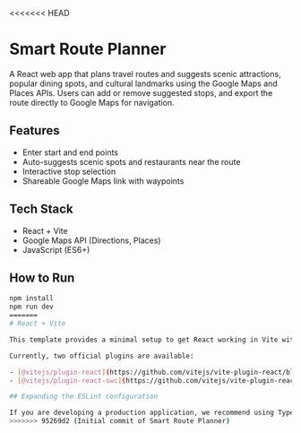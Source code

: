<<<<<<< HEAD
# Smart Route Planner

A React web app that plans travel routes and suggests scenic attractions, popular dining spots, and cultural landmarks using the Google Maps and Places APIs. Users can add or remove suggested stops, and export the route directly to Google Maps for navigation.

## Features
- Enter start and end points
- Auto-suggests scenic spots and restaurants near the route
- Interactive stop selection
- Shareable Google Maps link with waypoints

## Tech Stack
- React + Vite
- Google Maps API (Directions, Places)
- JavaScript (ES6+)

## How to Run
```bash
npm install
npm run dev
=======
# React + Vite

This template provides a minimal setup to get React working in Vite with HMR and some ESLint rules.

Currently, two official plugins are available:

- [@vitejs/plugin-react](https://github.com/vitejs/vite-plugin-react/blob/main/packages/plugin-react) uses [Babel](https://babeljs.io/) for Fast Refresh
- [@vitejs/plugin-react-swc](https://github.com/vitejs/vite-plugin-react/blob/main/packages/plugin-react-swc) uses [SWC](https://swc.rs/) for Fast Refresh

## Expanding the ESLint configuration

If you are developing a production application, we recommend using TypeScript with type-aware lint rules enabled. Check out the [TS template](https://github.com/vitejs/vite/tree/main/packages/create-vite/template-react-ts) for information on how to integrate TypeScript and [`typescript-eslint`](https://typescript-eslint.io) in your project.
>>>>>>> 95269d2 (Initial commit of Smart Route Planner)

